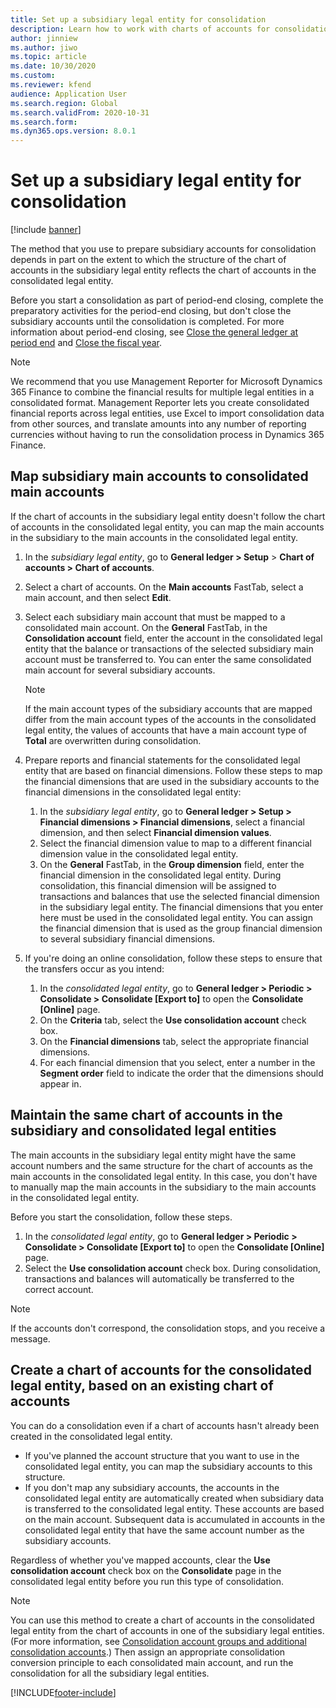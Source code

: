 ```yaml
---
title: Set up a subsidiary legal entity for consolidation
description: Learn how to work with charts of accounts for consolidation companies, including an outline on map subsidiary main accounts to consolidated main accounts.
author: jinniew
ms.author: jiwo
ms.topic: article
ms.date: 10/30/2020
ms.custom:
ms.reviewer: kfend 
audience: Application User
ms.search.region: Global
ms.search.validFrom: 2020-10-31
ms.search.form: 
ms.dyn365.ops.version: 8.0.1
---
```


# Set up a subsidiary legal entity for consolidation

[!include [banner](../includes/banner.md)]

The method that you use to prepare subsidiary accounts for consolidation depends in part on the extent to which the structure of the chart of accounts in the subsidiary legal entity reflects the chart of accounts in the consolidated legal entity.

Before you start a consolidation as part of period-end closing, complete the preparatory activities for the period-end closing, but don't close the subsidiary accounts until the consolidation is completed. For more information about period-end closing, see [Close the general ledger at period end](close-general-ledger-at-period-end.md) and [Close the fiscal year](tasks/close-fiscal-year.md).

> [!NOTE]
>  We recommend that you use Management Reporter for Microsoft Dynamics 365 Finance to combine the financial results for multiple legal entities in a consolidated format. Management Reporter lets you create consolidated financial reports across legal entities, use Excel to import consolidation data from other sources, and translate amounts into any number of reporting currencies without having to run the consolidation process in Dynamics 365 Finance.

## Map subsidiary main accounts to consolidated main accounts

If the chart of accounts in the subsidiary legal entity doesn't follow the chart of accounts in the consolidated legal entity, you can map the main accounts in the subsidiary to the main accounts in the consolidated legal entity.

1. In the *subsidiary legal entity*, go to **General ledger \> Setup** \> **Chart of accounts \> Chart of accounts**.
2. Select a chart of accounts. On the **Main accounts** FastTab, select a main account, and then select **Edit**.
3. Select each subsidiary main account that must be mapped to a consolidated main account. On the **General** FastTab, in the **Consolidation account** field, enter the account in the consolidated legal entity that the balance or transactions of the selected subsidiary main account must be transferred to. You can enter the same consolidated main account for several subsidiary accounts.

    > [!NOTE]
    > If the main account types of the subsidiary accounts that are mapped differ from the main account types of the accounts in the consolidated legal entity, the values of accounts that have a main account type of **Total** are overwritten during consolidation.

4. Prepare reports and financial statements for the consolidated legal entity that are based on financial dimensions. Follow these steps to map the financial dimensions that are used in the subsidiary accounts to the financial dimensions in the consolidated legal entity:

    1. In the *subsidiary legal entity*, go to **General ledger \> Setup \> Financial dimensions \> Financial dimensions**, select a financial dimension, and then select **Financial dimension values**.
    2. Select the financial dimension value to map to a different financial dimension value in the consolidated legal entity.
    3. On the **General** FastTab, in the **Group dimension** field, enter the financial dimension in the consolidated legal entity. During consolidation, this financial dimension will be assigned to transactions and balances that use the selected financial dimension in the subsidiary legal entity. The financial dimensions that you enter here must be used in the consolidated legal entity. You can assign the financial dimension that is used as the group financial dimension to several subsidiary financial dimensions.

5. If you're doing an online consolidation, follow these steps to ensure that the transfers occur as you intend:

    1. In the *consolidated legal entity*, go to **General ledger \> Periodic \> Consolidate \> Consolidate \[Export to\]** to open the **Consolidate \[Online\]** page.
    2. On the **Criteria** tab, select the **Use consolidation account** check box.
    3. On the **Financial dimensions** tab, select the appropriate financial dimensions.
    4. For each financial dimension that you select, enter a number in the **Segment order** field to indicate the order that the dimensions should appear in.

## Maintain the same chart of accounts in the subsidiary and consolidated legal entities

The main accounts in the subsidiary legal entity might have the same account numbers and the same structure for the chart of accounts as the main accounts in the consolidated legal entity. In this case, you don't have to manually map the main accounts in the subsidiary to the main accounts in the consolidated legal entity.

Before you start the consolidation, follow these steps.

1. In the *consolidated legal entity*, go to **General ledger \> Periodic \> Consolidate \> Consolidate \[Export to\]** to open the **Consolidate \[Online\]** page.
2. Select the **Use consolidation account** check box. During consolidation, transactions and balances will automatically be transferred to the correct account.

> [!NOTE]
> If the accounts don't correspond, the consolidation stops, and you receive a message.

## Create a chart of accounts for the consolidated legal entity, based on an existing chart of accounts

You can do a consolidation even if a chart of accounts hasn't already been created in the consolidated legal entity.

- If you've planned the account structure that you want to use in the consolidated legal entity, you can map the subsidiary accounts to this structure.
- If you don't map any subsidiary accounts, the accounts in the consolidated legal entity are automatically created when subsidiary data is transferred to the consolidated legal entity. These accounts are based on the main account. Subsequent data is accumulated in accounts in the consolidated legal entity that have the same account number as the subsidiary accounts.

Regardless of whether you've mapped accounts, clear the **Use consolidation account** check box on the **Consolidate** page in the consolidated legal entity before you run this type of consolidation.

> [!NOTE]
> You can use this method to create a chart of accounts in the consolidated legal entity from the chart of accounts in one of the subsidiary legal entities. (For more information, see [Consolidation account groups and additional consolidation accounts](../budgeting/consolidation-account-groups-consolidation-accounts.md).) Then assign an appropriate consolidation conversion principle to each consolidated main account, and run the consolidation for all the subsidiary legal entities.


[!INCLUDE[footer-include](../../includes/footer-banner.md)]
